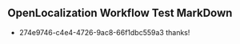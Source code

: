 ## OpenLocalization Workflow Test MarkDown
* 274e9746-c4e4-4726-9ac8-66f1dbc559a3 thanks!

<!--HONumber=Aug16_HO4-->


